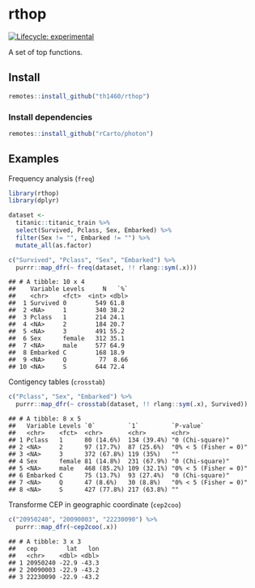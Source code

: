 rthop
================

<!-- badges: start -->

[![Lifecycle:
experimental](https://img.shields.io/badge/lifecycle-experimental-orange.svg)](https://www.tidyverse.org/lifecycle/#experimental)
<!-- badges: end -->

A set of top functions.

## Install

``` r
remotes::install_github("th1460/rthop")
```

### Install dependencies

``` r
remotes::install_github("rCarto/photon")
```

## Examples

Frequency analysis (`freq`)

``` r
library(rthop)
library(dplyr)

dataset <- 
  titanic::titanic_train %>% 
  select(Survived, Pclass, Sex, Embarked) %>% 
  filter(Sex != "", Embarked != "") %>% 
  mutate_all(as.factor)

c("Survived", "Pclass", "Sex", "Embarked") %>% 
  purrr::map_dfr(~ freq(dataset, !! rlang::sym(.x)))
```

    ## # A tibble: 10 x 4
    ##    Variable Levels     N   `%`
    ##    <chr>    <fct>  <int> <dbl>
    ##  1 Survived 0        549 61.8 
    ##  2 <NA>     1        340 38.2 
    ##  3 Pclass   1        214 24.1 
    ##  4 <NA>     2        184 20.7 
    ##  5 <NA>     3        491 55.2 
    ##  6 Sex      female   312 35.1 
    ##  7 <NA>     male     577 64.9 
    ##  8 Embarked C        168 18.9 
    ##  9 <NA>     Q         77  8.66
    ## 10 <NA>     S        644 72.4

Contigency tables (`crosstab`)

``` r
c("Pclass", "Sex", "Embarked") %>%
  purrr::map_dfr(~ crosstab(dataset, !! rlang::sym(.x), Survived))
```

    ## # A tibble: 8 x 5
    ##   Variable Levels `0`         `1`         `P-value`            
    ##   <chr>    <fct>  <chr>       <chr>       <chr>                
    ## 1 Pclass   1      80 (14.6%)  134 (39.4%) "0 (Chi-square)"     
    ## 2 <NA>     2      97 (17.7%)  87 (25.6%)  "0% < 5 (Fisher = 0)"
    ## 3 <NA>     3      372 (67.8%) 119 (35%)   ""                   
    ## 4 Sex      female 81 (14.8%)  231 (67.9%) "0 (Chi-square)"     
    ## 5 <NA>     male   468 (85.2%) 109 (32.1%) "0% < 5 (Fisher = 0)"
    ## 6 Embarked C      75 (13.7%)  93 (27.4%)  "0 (Chi-square)"     
    ## 7 <NA>     Q      47 (8.6%)   30 (8.8%)   "0% < 5 (Fisher = 0)"
    ## 8 <NA>     S      427 (77.8%) 217 (63.8%) ""

Transforme CEP in geographic coordinate (`cep2coo`)

``` r
c("20950240", "20090003", "22230090") %>% 
  purrr::map_dfr(~cep2coo(.x))
```

    ## # A tibble: 3 x 3
    ##   cep        lat   lon
    ##   <chr>    <dbl> <dbl>
    ## 1 20950240 -22.9 -43.3
    ## 2 20090003 -22.9 -43.2
    ## 3 22230090 -22.9 -43.2
